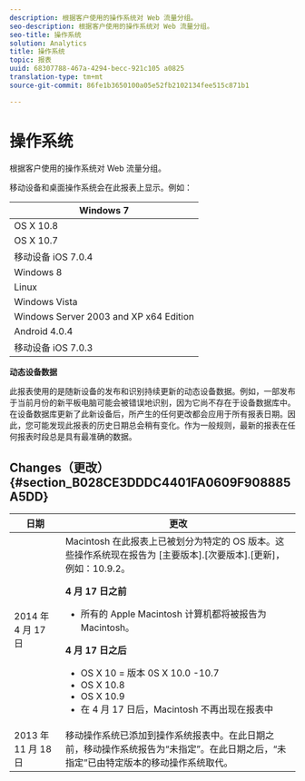 ```yaml
---
description: 根据客户使用的操作系统对 Web 流量分组。
seo-description: 根据客户使用的操作系统对 Web 流量分组。
seo-title: 操作系统
solution: Analytics
title: 操作系统
topic: 报表
uuid: 68307788-467a-4294-becc-921c105 a0825
translation-type: tm+mt
source-git-commit: 86fe1b3650100a05e52fb2102134fee515c871b1

---
```



# 操作系统

根据客户使用的操作系统对 Web 流量分组。

移动设备和桌面操作系统会在此报表上显示。例如：

| Windows 7 |
|---|
| OS X 10.8 |
| OS X 10.7 |
| 移动设备 iOS 7.0.4 |
| Windows 8 |
| Linux |
| Windows Vista |
| Windows Server 2003 and XP x64 Edition |
| Android 4.0.4 |
| 移动设备 iOS 7.0.3 |

**动态设备数据**

此报表使用的是随新设备的发布和识别持续更新的动态设备数据。例如，一部发布于当前月份的新平板电脑可能会被错误地识别，因为它尚不存在于设备数据库中。在设备数据库更新了此新设备后，所产生的任何更改都会应用于所有报表日期。因此，您可能发现此报表的历史日期总会稍有变化。作为一般规则，最新的报表在任何报表时段总是具有最准确的数据。

## Changes（更改） {#section_B028CE3DDDC4401FA0609F908885A5DD}

<table id="table_82084301B1044103BB3B293595BC86BD"> 
 <thead> 
  <tr> 
   <th colname="col1" class="entry"> 日期 </th> 
   <th colname="col2" class="entry"> 更改 </th> 
  </tr>
 </thead>
 <tbody> 
  <tr> 
   <td colname="col1"> 2014 年 4 月 17 日 </td> 
   <td colname="col2">Macintosh 在此报表上已被划分为特定的 OS 版本。这些操作系统现在报告为 [主要版本].[次要版本].[更新]，例如：10.9.2。 <p><b>4 月 17 日之前</b> </p> 
    <ul id="ul_57A2173601624E959562A1CE6414184D"> 
     <li id="li_46B45295792B48B2A2EAA54533BE7C7B">所有的 Apple Macintosh 计算机都将被报告为 Macintosh。 </li> 
    </ul> <p><b>4 月 17 日之后</b> </p> 
    <ul id="ul_E3C8E90AE6F84D509DE4288ECFF18D8C"> 
     <li id="li_9F5217DA906E49298551D153628D6AB1">OS X 10 = 版本 0S X 10.0 -10.7 </li> 
     <li id="li_BCDAE2E90CC14B77A5C17EFA60678382">OS X 10.8 </li> 
     <li id="li_8765C05D409B4AABB9860AE419EE4369">OS X 10.9 </li> 
     <li id="li_09050B76DD9C4F639F83A97E85B16211">在 4 月 17 日后，Macintosh 不再出现在报表中 </li> 
    </ul> </td> 
  </tr> 
  <tr> 
   <td colname="col1"> 2013 年 11 月 18 日 </td> 
   <td colname="col2"> 移动操作系统已添加到操作系统报表中。在此日期之前，移动操作系统报告为“未指定”。在此日期之后，“未指定”已由特定版本的移动操作系统取代。 </td> 
  </tr> 
 </tbody> 
</table>

